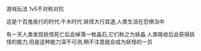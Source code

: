 游戏玩法
1v5不对称对抗

这是个百鬼夜行的时代:千木时代
妖怪大行其道,人类生活在恐惧当中

有一天人类发现妖怪死亡后会掉落一枚晶石,它们称之为妖晶
人类吸收后会获得妖怪的能力,但是这种能力深不可测,稍不注意就会成为妖怪的一员

